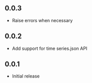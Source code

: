 ## 0.0.3

- Raise errors when necessary

## 0.0.2

- Add support for time series.json API

## 0.0.1

- Initial release
